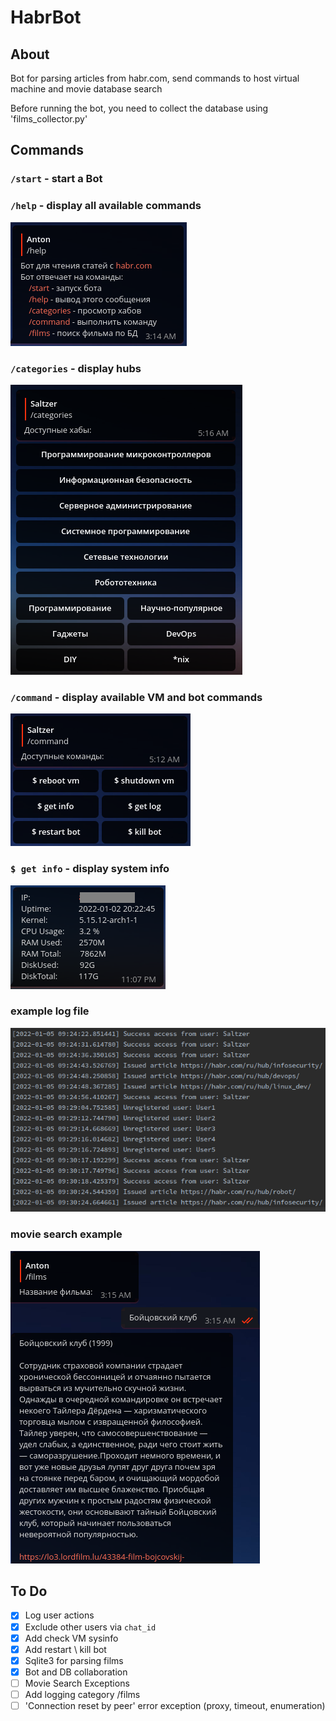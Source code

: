 # HabrBot

## About
Bot for parsing articles from habr.com, send commands to host virtual machine and movie database search

Before running the bot, you need to collect the database using 'films_collector.py'

## Commands
### `/start` - start a Bot

### `/help` - display all available commands
![](assets/help.png)

### `/categories` - display hubs
![](assets/categories.png)

### `/command` - display available VM and bot commands
![](assets/vm-commands.png)

### `$ get info` - display system info
![](assets/sysinfo.png)

### example log file
![](assets/example_log.png)

### movie search example
![](assets/films.png)

## To Do

- [x] Log user actions
- [x] Exclude other users via `chat_id`
- [x] Add check VM sysinfo
- [x] Add restart \ kill bot
- [x] Sqlite3 for parsing films
- [x] Bot and DB collaboration
- [ ] Movie Search Exceptions
- [ ] Add logging category /films
- [ ] 'Connection reset by peer' error exception (proxy, timeout, enumeration)
